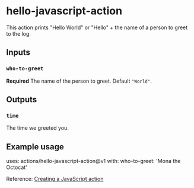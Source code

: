 # hello-javascript-action

This action prints "Hello World" or "Hello" + the name of a person to greet to the log.

## Inputs

### `who-to-greet`

**Required** The name of the person to greet. Default `"World"`.

## Outputs

### `time`

The time we greeted you.

## Example usage

uses: actions/hello-javascript-action@v1
with:
  who-to-greet: 'Mona the Octocat'



Reference: [Creating a JavaScript action](https://help.github.com/en/actions/creating-actions/creating-a-javascript-action)